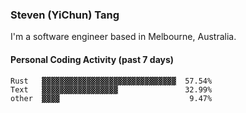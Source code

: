 ### Steven (YiChun) Tang

I'm a software engineer based in Melbourne, Australia.

#### Personal Coding Activity (past 7 days)
```
Rust   ▓▓▓▓▓▓▓▓▓▓▓▓▓▓▓▓▓▓▓▓▓▓▓▓▓▓▓▓▓▓  57.54%
Text   ▓▓▓▓▓▓▓▓▓▓▓▓▓▓▓▓▓               32.99%
other  ▓▓▓▓                             9.47%
```

